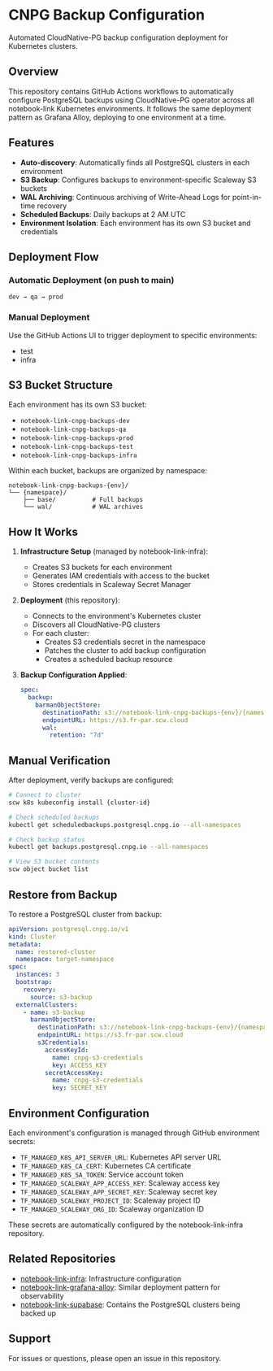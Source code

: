 # CNPG Backup Configuration

Automated CloudNative-PG backup configuration deployment for Kubernetes clusters.

## Overview

This repository contains GitHub Actions workflows to automatically configure PostgreSQL backups using CloudNative-PG operator across all notebook-link Kubernetes environments. It follows the same deployment pattern as Grafana Alloy, deploying to one environment at a time.

## Features

- **Auto-discovery**: Automatically finds all PostgreSQL clusters in each environment
- **S3 Backup**: Configures backups to environment-specific Scaleway S3 buckets
- **WAL Archiving**: Continuous archiving of Write-Ahead Logs for point-in-time recovery
- **Scheduled Backups**: Daily backups at 2 AM UTC
- **Environment Isolation**: Each environment has its own S3 bucket and credentials

## Deployment Flow

### Automatic Deployment (on push to main)
```
dev → qa → prod
```

### Manual Deployment
Use the GitHub Actions UI to trigger deployment to specific environments:
- test
- infra

## S3 Bucket Structure

Each environment has its own S3 bucket:
- `notebook-link-cnpg-backups-dev`
- `notebook-link-cnpg-backups-qa`
- `notebook-link-cnpg-backups-prod`
- `notebook-link-cnpg-backups-test`
- `notebook-link-cnpg-backups-infra`

Within each bucket, backups are organized by namespace:
```
notebook-link-cnpg-backups-{env}/
└── {namespace}/
    ├── base/          # Full backups
    └── wal/           # WAL archives
```

## How It Works

1. **Infrastructure Setup** (managed by notebook-link-infra):
   - Creates S3 buckets for each environment
   - Generates IAM credentials with access to the bucket
   - Stores credentials in Scaleway Secret Manager

2. **Deployment** (this repository):
   - Connects to the environment's Kubernetes cluster
   - Discovers all CloudNative-PG clusters
   - For each cluster:
     - Creates S3 credentials secret in the namespace
     - Patches the cluster to add backup configuration
     - Creates a scheduled backup resource

3. **Backup Configuration Applied**:
   ```yaml
   spec:
     backup:
       barmanObjectStore:
         destinationPath: s3://notebook-link-cnpg-backups-{env}/{namespace}
         endpointURL: https://s3.fr-par.scw.cloud
         wal:
           retention: "7d"
   ```

## Manual Verification

After deployment, verify backups are configured:

```bash
# Connect to cluster
scw k8s kubeconfig install {cluster-id}

# Check scheduled backups
kubectl get scheduledbackups.postgresql.cnpg.io --all-namespaces

# Check backup status
kubectl get backups.postgresql.cnpg.io --all-namespaces

# View S3 bucket contents
scw object bucket list
```

## Restore from Backup

To restore a PostgreSQL cluster from backup:

```yaml
apiVersion: postgresql.cnpg.io/v1
kind: Cluster
metadata:
  name: restored-cluster
  namespace: target-namespace
spec:
  instances: 3
  bootstrap:
    recovery:
      source: s3-backup
  externalClusters:
    - name: s3-backup
      barmanObjectStore:
        destinationPath: s3://notebook-link-cnpg-backups-{env}/{namespace}
        endpointURL: https://s3.fr-par.scw.cloud
        s3Credentials:
          accessKeyId:
            name: cnpg-s3-credentials
            key: ACCESS_KEY
          secretAccessKey:
            name: cnpg-s3-credentials
            key: SECRET_KEY
```

## Environment Configuration

Each environment's configuration is managed through GitHub environment secrets:
- `TF_MANAGED_K8S_API_SERVER_URL`: Kubernetes API server URL
- `TF_MANAGED_K8S_CA_CERT`: Kubernetes CA certificate
- `TF_MANAGED_K8S_SA_TOKEN`: Service account token
- `TF_MANAGED_SCALEWAY_APP_ACCESS_KEY`: Scaleway access key
- `TF_MANAGED_SCALEWAY_APP_SECRET_KEY`: Scaleway secret key
- `TF_MANAGED_SCALEWAY_PROJECT_ID`: Scaleway project ID
- `TF_MANAGED_SCALEWAY_ORG_ID`: Scaleway organization ID

These secrets are automatically configured by the notebook-link-infra repository.

## Related Repositories

- [notebook-link-infra](https://github.com/notebook-link/notebook-link-infra): Infrastructure configuration
- [notebook-link-grafana-alloy](https://github.com/notebook-link/notebook-link-grafana-alloy): Similar deployment pattern for observability
- [notebook-link-supabase](https://github.com/notebook-link/notebook-link-supabase): Contains the PostgreSQL clusters being backed up

## Support

For issues or questions, please open an issue in this repository.